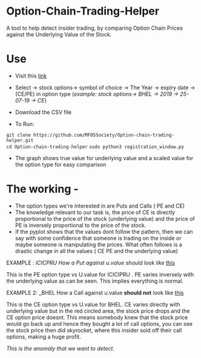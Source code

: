 ﻿# Option-Chain-Trading-Helper
A tool to help detect insider trading, by comparing Option Chain Prices against the Underlying Value of the Stock.


# Use 

- Visit this [link ](https://www.nseindia.com/products/content/derivatives/equities/historical_fo.htm)

- Select -> stock options-> symbol of choice -> The Year -> expiry date -> (CE/PE) in option type  (_example: stock options-> BHEL -> 2019 -> 25-07-19 -> CE_)
- Download the CSV file
- To Run:

`git clone https://github.com/MFOSSociety/Option-chain-trading-helper.git`<br>
`cd Option-chain-trading-helper`
`sudo python3 registration_window.py`

- The graph shows true value for underlying value and a scaled value for the option type for easy comparison

# The working - 
- The option types we're interested in are Puts and Calls ( PE and CE) 
- The knowledge relevant to our task is, the price of CE is directly proportional to the price of the stock (underlying value) and the price of PE is inversely proportional to the price of the stock. 
- If the pyplot shows that the values dont follow the pattern, then we can say with some confidence that someone is trading on the inside or maybe someone is manipulating the prices. What often follows is a drastic change in all the values ( CE PE and the underlying value) 


EXAMPLE : _ICICPRU How a Put against u.value should look like_ [this](https://imgur.com/a/Y4Pi2Zc)
           

This is the PE option type vs U.value for ICICIPRU . PE varies inversely with the underlying value as can be seen. This implies everything is normal.

EXAMPLE 2: _BHEL How a Call against u.value **should not** look like [this](https://imgur.com/a/vHtWDcZ)

This is the CE option type vs U.value for BHEL. CE varies directly with underlying value but in the red circled area, the stock price drops and the CE option price doesnt. This means somebody knew that the stock price would go back up and hence they bought a lot of call options, you can see the stock price then did skyrocket, where this insider sold off their call options, making a huge profit. 

_This is the anomaly that we want to detect._
